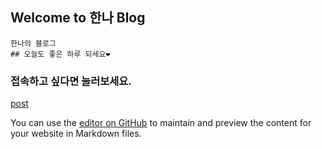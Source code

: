 ## Welcome to 한나 Blog

```
한나의 블로그
## 오늘도 좋은 하루 되세요❤️
```
### 접속하고 싶다면 눌러보세요. 
[post](https://github.com/LeeHannaa/LeeHannaa.github.io/blob/main/_posts/post.md)

You can use the [editor on GitHub](https://github.com/LeeHannaa/LeeHannaa.github.io/edit/main/README.md) to maintain and preview the content for your website in Markdown files.
